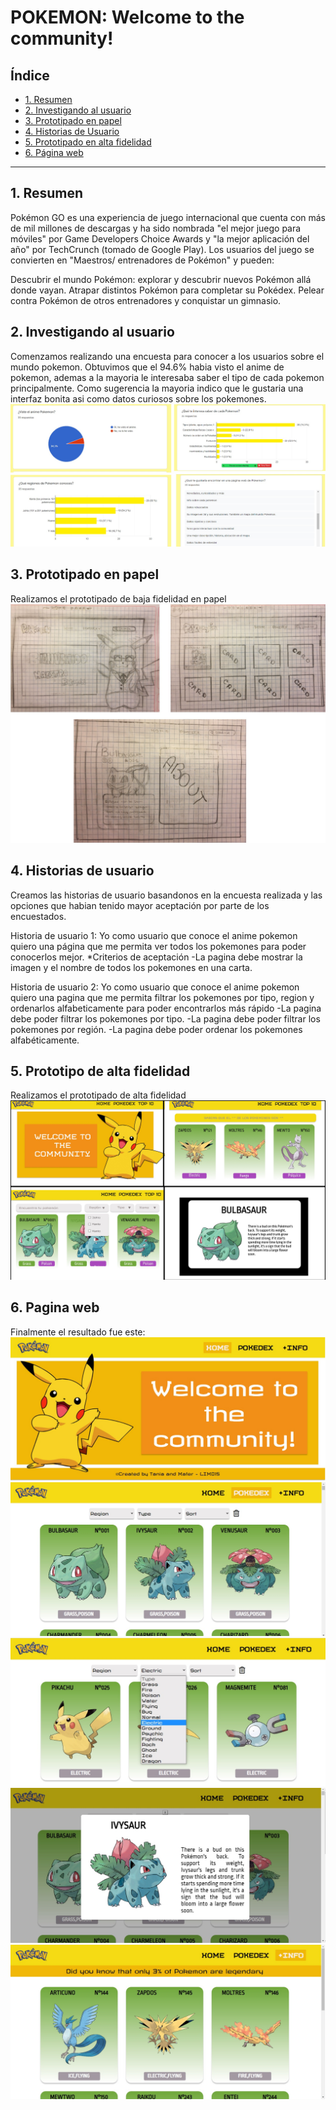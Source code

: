 # POKEMON: Welcome to the community!


## Índice

* [1. Resumen](#1-resumen)
* [2. Investigando al usuario](#2-investigando-al-usuario)
* [3. Prototipado en papel](#3-prototipado-en-papel)
* [4. Historias de Usuario](#4-historias-de-usuario)
* [5. Prototipado en alta fidelidad](#5-prototipado-en-alta-fidelidad)
* [6. Página web](#6-página-web)

***

## 1. Resumen

Pokémon GO es una experiencia de juego internacional que cuenta con más de mil millones de descargas y ha sido nombrada "el mejor juego para móviles" por Game Developers Choice Awards y "la mejor aplicación del año" por TechCrunch (tomado de Google Play). Los usuarios del juego se convierten en "Maestros/ entrenadores de Pokémon" y pueden:

Descubrir el mundo Pokémon: explorar y descubrir nuevos Pokémon allá donde vayan.
Atrapar distintos Pokémon para completar su Pokédex.
Pelear contra Pokémon de otros entrenadores y conquistar un gimnasio.


## 2. Investigando al usuario
Comenzamos realizando una encuesta para conocer a los usuarios sobre el mundo pokemon. Obtuvimos que el 94.6% habia visto el anime de pokemon, ademas a la mayoria le interesaba saber el tipo de cada pokemon principalmente. Como sugerencia la mayoria indico que le gustaria una interfaz bonita asi como datos curiosos sobre los pokemones.
![alt text](src/data/imagen/encuesta.jpg)
## 3. Prototipado en papel
Realizamos el prototipado de baja fidelidad en papel
![alt text](src/data/imagen/prototipoPapel.jpg)

## 4. Historias de usuario
Creamos las historias de usuario basandonos en la encuesta realizada y las opciones que habian tenido mayor aceptación por parte de los encuestados.

Historia de usuario 1:
Yo como usuario que conoce el anime pokemon quiero una página que me permita ver todos los pokemones para poder conocerlos mejor.
*Criterios de aceptación
-La pagina debe mostrar la imagen y el nombre de todos los pokemones en una carta.


Historia de usuario 2:
Yo como usuario que conoce el anime pokemon quiero una pagina que me permita filtrar los pokemones por tipo, region y ordenarlos alfabeticamente para poder encontrarlos más rápido
-La pagina debe poder filtrar los pokemones por tipo.
-La pagina debe poder filtrar los pokemones por región.
-La pagina debe poder ordenar los pokemones alfabéticamente.

## 5. Prototipo de alta fidelidad
Realizamos el prototipado de alta fidelidad
![alt text](src/data/imagen/prototipoFigma.jpg)

## 6. Pagina web
Finalmente el resultado fue este:
![alt text](src/data/imagen/home.jpg)
![alt text](src/data/imagen/pokedex.jpg)
![alt text](src/data/imagen/filtros.jpg)
![alt text](src/data/imagen/modal.jpg)
![alt text](src/data/imagen/info.jpg)